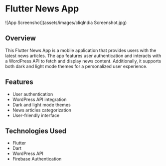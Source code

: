 # Flutter News App

![App Screenshot](assets/images/cliqIndia Screenshot.jpg)

## Overview

This Flutter News App is a mobile application that provides users with the latest news articles. The app features user authentication and interacts with a WordPress API to fetch and display news content. Additionally, it supports both dark and light mode themes for a personalized user experience.

## Features

- User authentication
- WordPress API integration
- Dark and light mode themes
- News articles categorization
- User-friendly interface

## Technologies Used

- Flutter
- Dart
- WordPress API
- Firebase Authentication

